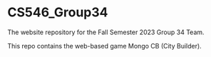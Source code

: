 # CS546_Group34
The website repository for the Fall Semester 2023 Group 34 Team.

This repo contains the web-based game Mongo CB (City Builder).
